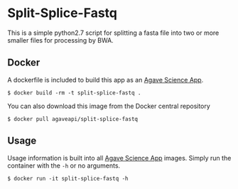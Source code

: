 # Split-Splice-Fastq

This is a simple python2.7 script for splitting a fasta file into two or more smaller files for processing by BWA. 


## Docker

A dockerfile is included to build this app as an [Agave Science App](https://github.com/waltermoreira/tacc-sci-apps). 

	$ docker build -rm -t split-splice-fastq .
	
You can also download this image from the Docker central repository
	
	$ docker pull agaveapi/split-splice-fastq

## Usage

Usage information is built into all [Agave Science App](https://github.com/waltermoreira/tacc-sci-apps) images. Simply run the container with the `-h` or no arguments.

	$ docker run -it split-splice-fastq -h

